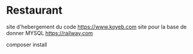 # Restaurant
site d'hebergement du code https://www.koyeb.com 
site pour la base de donner MYSQL https://railway.com 

composer install
